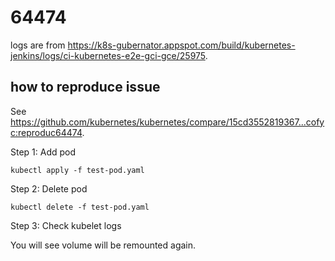 # 64474

logs are from
https://k8s-gubernator.appspot.com/build/kubernetes-jenkins/logs/ci-kubernetes-e2e-gci-gce/25975.

## how to reproduce issue

See https://github.com/kubernetes/kubernetes/compare/15cd3552819367...cofyc:reproduc64474.


Step 1: Add pod

```
kubectl apply -f test-pod.yaml
```

Step 2: Delete pod

```
kubectl delete -f test-pod.yaml
```

Step 3: Check kubelet logs

You will see volume will be remounted again.
